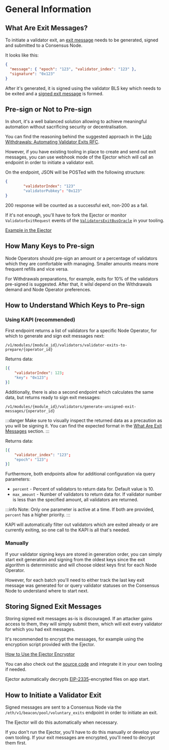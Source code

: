 # General Information

## What Are Exit Messages?

To initiate a validator exit, an [exit message](https://github.com/ethereum/consensus-specs/blob/v1.0.1/specs/phase0/beacon-chain.md#voluntaryexit) needs to be generated, signed and submitted to a Consensus Node.

It looks like this:

```json
{
  "message": { "epoch": "123", "validator_index": "123" },
  "signature": "0x123"
}
```

After it's generated, it is signed using the validator BLS key which needs to be exited and a [signed exit message](https://github.com/ethereum/consensus-specs/blob/v1.0.1/specs/phase0/beacon-chain.md#signedvoluntaryexit) is formed.

## Pre-sign or Not to Pre-sign

In short, it's a well balanced solution allowing to achieve meaningful automation without sacrificing security or decentralisation.

You can find the reasoning behind the suggested approach in the [Lido Withdrawals: Automating Validator Exits RFC](https://hackmd.io/@lido/BkxRxAr-o).

However, if you have existing tooling in place to create and send out exit messages, you can use webhook mode of the Ejector which will call an endpoint in order to initiate a validator exit.

On the endpoint, JSON will be POSTed with the following structure:

```json
{
		"validatorIndex": "123"
		"validatorPubkey": "0x123"
}
```

200 response will be counted as a successful exit, non-200 as a fail.

If it's not enough, you'll have to fork the Ejector or monitor `ValidatorExitRequest` events of the [`ValidatorsExitBusOracle`](https://github.com/lidofinance/lido-dao/blob/feature/shapella-upgrade/contracts/0.8.9/oracle/ValidatorsExitBusOracle.sol) in your tooling.

[Example in the Ejector](https://github.com/lidofinance/validator-ejector/blob/d72cac9767a57936f29c5b54e7de4f74344342de/src/services/execution-api/service.ts#L160-L203)

## How Many Keys to Pre-sign

Node Operators should pre-sign an amount or a percentage of validators which they are comfortable with managing. Smaller amounts means more frequent refills and vice versa.

For Withdrawals preparations, for example, exits for 10% of the validators pre-signed is suggested. After that, it wilsl depend on the Withdrawals demand and Node Operator preferences.

## How to Understand Which Keys to Pre-sign

### Using KAPI (recommended)

First endpoint returns a list of validators for a specific Node Operator, for which to generate and sign exit messages next:

`/v1/modules/{module_id}/validators/validator-exits-to-prepare/{operator_id}`

Returns data:

```json
[{
	"validatorIndex": 123;
	"key": "0x123";
}]
```

Additionally, there is also a second endpoint which calculates the same data, but returns ready to sign exit messages:

`/v1/modules/{module_id}/validators/generate-unsigned-exit-messages/{operator_id}`

:::danger
Make sure to visually inspect the returned data as a precaution as you will be signing it.
You can find the expected format in the [What Are Exit Messages](#what-are-exit-messages) section.
:::

Returns data:

```json
[{
	"validator_index": "123";
	"epoch": "123";
}]
```

Furthermore, both endpoints allow for additional configuration via query parameters:

- `percent` - Percent of validators to return data for. Default value is 10.
- `max_amount` - Number of validators to return data for. If validator number is less than the specified amount, all validators are returned.

:::info
Note: Only one parameter is active at a time. If both are provided, `percent` has a higher priority.
:::

KAPI will automatically filter out validators which are exited already or are currently exiting, so one call to the KAPI is all that's needed.

### Manually

If your validator signing keys are stored in generation order, you can simply start exit generation and signing from the oldest keys since the exit algorithm is deterministic and will choose oldest keys first for each Node Operator.

However, for each batch you'll need to either track the last key exit message was generated for or query validator statuses on the Consensus Node to understand where to start next.

## Storing Signed Exit Messages

Storing signed exit messages as-is is discouraged. If an attacker gains access to them, they will simply submit them, which will exit every validator for which you had exit messages.

It's recommended to encrypt the messages, for example using the encryption script provided with the Ejector.

[How to Use the Ejector Encryptor](https://hackmd.io/@lido/BJvy7eWln#Encrypting-Messages)

You can also check out the [source code](https://github.com/lidofinance/validator-ejector/blob/develop/encryptor/encrypt.ts) and integrate it in your own tooling if needed.

Ejector automatically decrypts [EIP-2335](https://github.com/ethereum/EIPs/blob/master/EIPS/eip-2335.md)-encrypted files on app start.

## How to Initiate a Validator Exit

Signed messages are sent to a Consensus Node via the `/eth/v1/beacon/pool/voluntary_exits` endpoint in order to initiate an exit.

The Ejector will do this automatically when necessary.

If you don't run the Ejector, you'll have to do this manually or develop your own tooling.
If your exit messages are encrypted, you'll need to decrypt them first.
